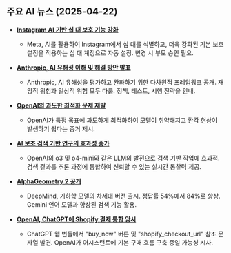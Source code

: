 ## 주요 AI 뉴스 (2025-04-22)

*   **[Instagram AI 기반 십 대 보호 기능 강화](https://about.fb.com/news/2025/04/meta-parents-new-technology-enroll-teens-teen-accounts/?utm_source=tldrai)**
    *   Meta, AI를 활용하여 Instagram에서 십 대를 식별하고, 더욱 강화된 기본 보호 설정을 적용하는 십 대 계정으로 자동 설정. 변경 시 부모 승인 필요.

*   **[Anthropic, AI 유해성 이해 및 해결 방안 발표](https://www.anthropic.com/news/our-approach-to-understanding-and-addressing-ai-harms?utm_source=tldrai)**
    *   Anthropic, AI 유해성을 평가하고 완화하기 위한 다차원적 프레임워크 공개. 재앙적 위험과 일상적 위험 모두 다룸. 정책, 테스트, 시행 전략을 안내.

*   **[OpenAI의 과도한 최적화 문제 재발](https://www.interconnects.ai/p/openais-o3-over-optimization-is-back?utm_source=tldrai)**
    *   OpenAI가 특정 목표에 과도하게 최적화하여 모델이 취약해지고 환각 현상이 발생하기 쉽다는 증거 제시.

*   **[AI 보조 검색 기반 연구의 효과성 증가](https://simonwillison.net/2025/Apr/21/ai-assisted-search/?utm_source=tldrai)**
    *   OpenAI의 o3 및 o4-mini와 같은 LLM의 발전으로 검색 기반 작업에 효과적. 검색 결과를 추론 과정에 통합하여 신뢰할 수 있는 실시간 통찰력 제공.

*   **[AlphaGeometry 2 공개](https://arxiv.org/abs/2502.03544?utm_source=tldrai)**
    *   DeepMind, 기하학 모델의 차세대 버전 출시. 정답률 54%에서 84%로 향상. Gemini 언어 모델과 향상된 검색 기능 활용.

*   **[OpenAI, ChatGPT에 Shopify 결제 통합 암시](https://threadreaderapp.com/thread/1914342031909916748.html?utm_source=tldrai)**
    *   ChatGPT 웹 번들에서 "buy\_now" 버튼 및 "shopify\_checkout\_url" 참조 문자열 발견. OpenAI가 어시스턴트에 기본 구매 흐름 구축 중일 가능성 시사.
